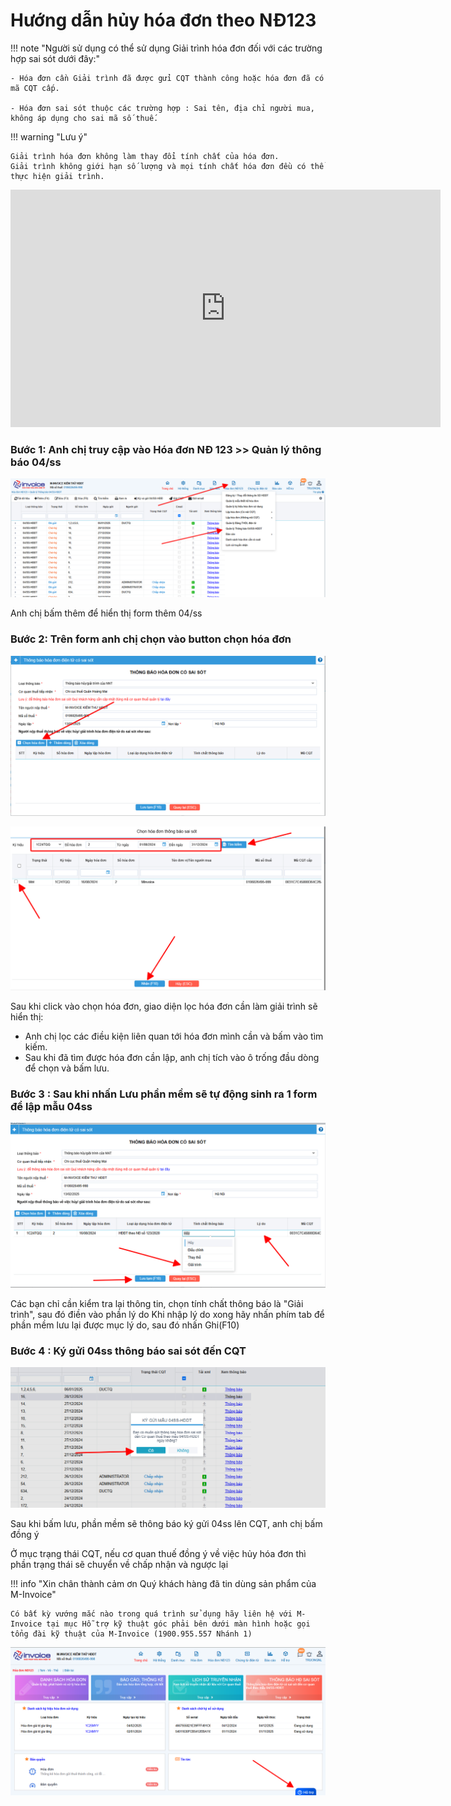 # **Hướng dẫn hủy hóa đơn theo NĐ123**

!!! note "Người sử dụng có thể sử dụng Giải trình hóa đơn đối với các trường hợp sai sót dưới đây:"

    - Hóa đơn cần Giải trình đã được gửi CQT thành công hoặc hóa đơn đã có mã CQT cấp.

    - Hóa đơn sai sót thuộc các trường hợp : Sai tên, địa chỉ người mua, không áp dụng cho sai mã số thuế.

!!! warning "Lưu ý"

    Giải trình hóa đơn không làm thay đổi tính chất của hóa đơn.
    Giải trình không giới hạn số lượng và mọi tính chất hóa đơn đều có thể thực hiện giải trình.

<iframe style="width: 43rem; height: 380px"
    src="https://www.youtube.com/embed/THGtf-CWDAM" 
    frameborder="0" allowfullscreen>
</iframe>

### Bước 1: Anh chị truy cập vào Hóa đơn NĐ 123 >> Quản lý thông báo 04/ss

![Hình 1](../../assets/images/invoice1/1.0_04ss_1.png)

Anh chị bấm thêm để hiển thị form thêm 04/ss

### Bước 2: Trên form anh chị chọn vào button chọn hóa đơn

![Hình 2](../../assets/images/invoice1/1.0_04ss_2.png)

![Hình 3](../../assets/images/invoice1/1.0_04ss_3.png)

Sau khi click vào chọn hóa đơn, giao diện lọc hóa đơn cần làm giải trình sẽ hiển thị:

- Anh chị lọc các điều kiện liên quan tới hóa đơn mình cần và bấm vào tìm kiếm.
- Sau khi đã tìm được hóa đơn cần lập, anh chị tích vào ô trống đầu dòng để chọn và bấm lưu.

### Bước 3 : Sau khi nhấn Lưu phần mềm sẽ tự động sinh ra 1 form để lập mẫu 04ss

![Hình 4](../../assets/images/invoice1/1.0_04ss_4.png)

Các bạn chỉ cần kiểm tra lại thông tin, chọn tính chất thông báo là "Giải trình", sau đó điền vào phần lý do
Khi nhập lý do xong hãy nhấn phím tab để phần mềm lưu lại được mục lý do, sau đó nhấn Ghi(F10)

### Bước 4 : Ký gửi 04ss thông báo sai sót đến CQT

![Hình 5](../../assets/images/invoice1/1.0_04ss_5.png)

Sau khi bấm lưu, phần mềm sẽ thông báo ký gửi 04ss lên CQT, anh chị bấm đồng ý

Ở mục trạng thái CQT, nếu cơ quan thuế đồng ý về việc hủy hóa đơn thì phần trạng thái sẽ chuyển về chấp nhận và ngược lại

!!! info "Xin chân thành cảm ơn Quý khách hàng đã tin dùng sản phẩm của M-Invoice"

    Có bất kỳ vướng mắc nào trong quá trình sử dụng hãy liên hệ với M-Invoice tại mục Hỗ trợ kỹ thuật góc phải bên dưới màn hình hoặc gọi tổng đài kỹ thuật của M-Invoice (1900.955.557 Nhánh 1)

![Hình 6](../../assets/images/invoice1/1.0_suaTienBangTay_5.png)

